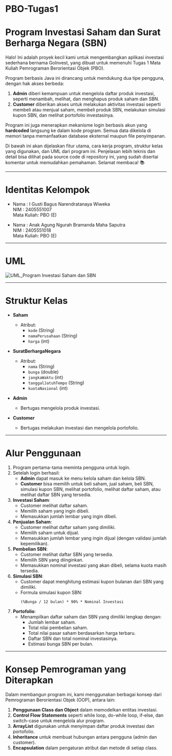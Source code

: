 # PBO-Tugas1

# Program Investasi Saham dan Surat Berharga Negara (SBN)

Halo! Ini adalah proyek kecil kami untuk mengembangkan aplikasi investasi sederhana bernama GoInvest, yang dibuat untuk memenuhi Tugas 1 Mata Kuliah Pemrograman Berorientasi Objek (PBO).

Program berbasis Java ini dirancang untuk mendukung dua tipe pengguna, dengan hak akses berbeda:
1. **Admin** diberi kemampuan untuk mengelola daftar produk investasi, seperti menambah, melihat, dan menghapus produk saham dan SBN.
2. **Customer** diberikan akses untuk melakukan aktivitas investasi seperti membeli atau menjual saham, membeli produk SBN, melakukan simulasi kupon SBN, dan melihat portofolio investasinya.

Program ini juga menerapkan mekanisme login berbasis akun yang **hardcoded** langsung ke dalam kode program. Semua data dikelola di memori tanpa memanfaatkan database eksternal maupun file penyimpanan.

Di bawah ini akan dijelaskan fitur utama, cara kerja program, struktur kelas yang digunakan, dan UML dari program ini. Penjelasan lebih teknis dan detail bisa dilihat pada source code di repository ini, yang sudah disertai komentar untuk memudahkan pemahaman. Selamat membaca! 📚

---

# Identitas Kelompok

* Nama  : I Gusti Bagus Narendratanaya Wiweka  
  NIM   : 2405551007  
  Mata Kuliah: PBO (E)

* Nama  : Anak Agung Ngurah Bramanda Maha Saputra  
  NIM   : 2405551018  
  Mata Kuliah: PBO (E)

---

# UML
![UML_Program Investasi Saham dan SBN](https://github.com/user-attachments/assets/cdebc7f0-4613-4d63-a9aa-29bad1df4ddd)

---

# Struktur Kelas

- **Saham**
  - Atribut:
    - `kode` (String)
    - `namaPerusahaan` (String)
    - `harga` (int)

- **SuratBerhargaNegara**
  - Atribut:
    - `nama` (String)
    - `bunga` (double)
    - `jangkaWaktu` (int)
    - `tanggalJatuhTempo` (String)
    - `kuotaNasional` (int)

- **Admin**
  - Bertugas mengelola produk investasi.

- **Customer**
  - Bertugas melakukan investasi dan mengelola portofolio.

---

# Alur Penggunaan

1. Program pertama-tama meminta pengguna untuk login.
2. Setelah login berhasil:
   - **Admin** dapat masuk ke menu kelola saham dan kelola SBN.
   - **Customer** bisa memilih untuk beli saham, jual saham, beli SBN, simulasi kupon SBN, melihat portofolio, melihat daftar saham, atau melihat daftar SBN yang tersedia.
3. **Investasi Saham**:
   - Customer melihat daftar saham.
   - Memilih saham yang ingin dibeli.
   - Memasukkan jumlah lembar yang ingin dibeli.
4. **Penjualan Saham**:
   - Customer melihat daftar saham yang dimiliki.
   - Memilih saham untuk dijual.
   - Memasukkan jumlah lembar yang ingin dijual (dengan validasi jumlah kepemilikan).
5. **Pembelian SBN**:
   - Customer melihat daftar SBN yang tersedia.
   - Memilih SBN yang diinginkan.
   - Memasukkan nominal investasi yang akan dibeli, selama kuota masih tersedia.
6. **Simulasi SBN**:
   - Customer dapat menghitung estimasi kupon bulanan dari SBN yang dimiliki.
   - Formula simulasi kupon SBN:
     ```
     (%Bunga / 12 bulan) * 90% * Nominal Investasi
     ```
7. **Portofolio**:
   - Menampilkan daftar saham dan SBN yang dimiliki lengkap dengan:
     - Jumlah lembar saham.
     - Total nilai pembelian saham.
     - Total nilai pasar saham berdasarkan harga terbaru.
     - Daftar SBN dan total nominal investasinya.
     - Estimasi bunga SBN per bulan.

---

# Konsep Pemrograman yang Diterapkan

Dalam membangun program ini, kami menggunakan berbagai konsep dari Pemrograman Berorientasi Objek (OOP), antara lain:
1. **Penggunaan Class dan Object** dalam memodelkan entitas investasi.
2. **Control Flow Statements** seperti while loop, do-while loop, if-else, dan switch-case untuk mengelola alur program.
3. **ArrayList** digunakan untuk menyimpan daftar produk investasi dan portofolio.
4. **Inheritance** untuk membuat hubungan antara pengguna (admin dan customer).
5. **Encapsulation** dalam pengaturan atribut dan metode di setiap class.
